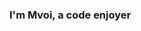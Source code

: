 <!--### Hi there 👋-->
### I'm Mvoi, a code enjoyer
<!--### A UAV, robotics enthusiast-->


<!-- 🔭 I’m currently working on [movie-watchlist](https://github.com/Mvoii/movie-watchlist)-->
<!--- 🌱 I’m currently interested in SWE and Data Science-->
<!--- 👯 I’m open to collaborate on interesting projects-->
<!-- ⚡ Fun fact:  I'm batman-->
